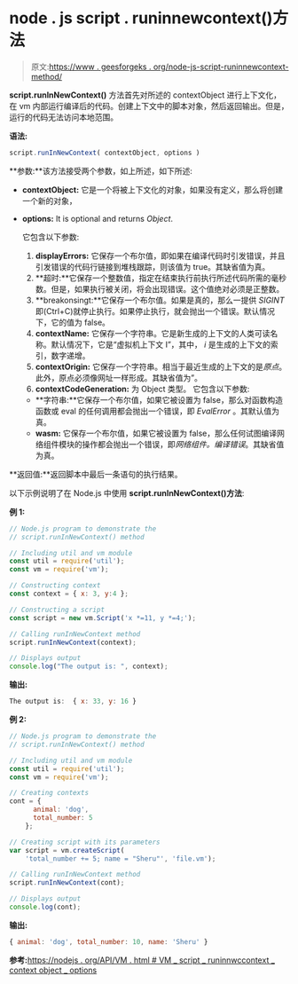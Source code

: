 # node . js script . runinnewcontext()方法

> 原文:[https://www . geesforgeks . org/node-js-script-runinnewcontext-method/](https://www.geeksforgeeks.org/node-js-script-runinnewcontext-method/)

**script.runInNewContext()** 方法首先对所述的 contextObject 进行上下文化，在 vm 内部运行编译后的代码。创建上下文中的脚本对象，然后返回输出。但是，运行的代码无法访问本地范围。

**语法:**

```js
script.runInNewContext( contextObject, options )
```

**参数:**该方法接受两个参数，如上所述，如下所述:

*   **contextObject:** 它是一个将被上下文化的对象，如果没有定义，那么将创建一个新的对象，
*   **options:** It is optional and returns *Object*.

    它包含以下参数:

    1.  **displayErrors:** 它保存一个布尔值，即如果在编译代码时引发错误，并且引发错误的代码行链接到堆栈跟踪，则该值为 true。其缺省值为真。
    2.  **超时:**它保存一个整数值，指定在结束执行前执行所述代码所需的毫秒数。但是，如果执行被关闭，将会出现错误。这个值绝对必须是正整数。
    3.  **breakonsingt:**它保存一个布尔值。如果是真的，那么一提供 *SIGINT* 即(Ctrl+C)就停止执行。如果停止执行，就会抛出一个错误。默认情况下，它的值为 false。
    4.  **contextName:** 它保存一个字符串。它是新生成的上下文的人类可读名称。默认情况下，它是“虚拟机上下文 I”，其中， *i* 是生成的上下文的索引，数字递增。
    5.  **contextOrigin:** 它保存一个字符串。相当于最近生成的上下文的是*原点*。此外，原点必须像网址一样形成。其缺省值为”。
    6.  **contextCodeGeneration:** 为 Object 类型。
        它包含以下参数:

    *   **字符串:**它保存一个布尔值，如果它被设置为 false，那么对函数构造函数或 eval 的任何调用都会抛出一个错误，即 *EvalError* 。其默认值为真。
    *   **wasm:** 它保存一个布尔值，如果它被设置为 false，那么任何试图编译网络组件模块的操作都会抛出一个错误，即*网络组件。编译错误*。其缺省值为真。

**返回值:**返回脚本中最后一条语句的执行结果。

以下示例说明了在 Node.js 中使用 **script.runInNewContext()方法**:

**例 1:**

```js
// Node.js program to demonstrate the     
// script.runInNewContext() method

// Including util and vm module
const util = require('util');
const vm = require('vm');

// Constructing context
const context = { x: 3, y:4 };

// Constructing a script
const script = new vm.Script('x *=11, y *=4;');

// Calling runInNewContext method
script.runInNewContext(context);

// Displays output
console.log("The output is: ", context);
```

**输出:**

```js
The output is:  { x: 33, y: 16 }

```

**例 2:**

```js
// Node.js program to demonstrate the     
// script.runInNewContext() method

// Including util and vm module
const util = require('util');
const vm = require('vm');

// Creating contexts
cont = {
      animal: 'dog',
      total_number: 5
    };

// Creating script with its parameters
var script = vm.createScript(
    'total_number += 5; name = "Sheru"', 'file.vm');

// Calling runInNewContext method
script.runInNewContext(cont);

// Displays output
console.log(cont);
```

**输出:**

```js
{ animal: 'dog', total_number: 10, name: 'Sheru' }

```

**参考:**[https://nodejs . org/API/VM . html # VM _ script _ runinnwccontext _ context object _ options](https://nodejs.org/api/vm.html#vm_script_runinnewcontext_contextobject_options)